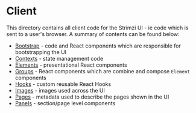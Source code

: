 # Client

This directory contains all client code for the Strimzi UI - ie code which is sent to a user's browser. A summary of contents can be found below:

- [Bootstrap](./Bootstrap/README.md) - code and React components which are responsible for bootstrapping the UI
- [Contexts](./Contexts/README.md) - state management code
- [Elements](./Elements/README.md) - presentational React components
- [Groups](./Groups/README.md) - React components which are combine and compose `Element` components
- [Hooks](./Hooks/README.md) - custom reusable React Hooks
- [Images](./Images/README.md) - images used across the UI
- [Pages](./Pages/README.md) - metadata used to describe the pages shown in the UI
- [Panels](./Panels/README.md) - section/page level components
